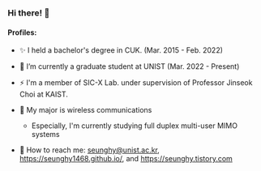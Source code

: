 ### Hi there! 👋

<!--
**seunghy1468/seunghy1468** is a ✨ _special_ ✨ repository because its `README.md` (this file) appears on your GitHub profile.

Here are some ideas to get you started:

- 🔭 I’m currently working on ...
- 🌱 I’m currently learning ...
- 👯 I’m looking to collaborate on ...
- 🤔 I’m looking for help with ...
- 💬 Ask me about ...
- 📫 How to reach me: ...
- 😄 Pronouns: ...
- ⚡ Fun fact: ...
-->
#### Profiles:
* ✨ I held a bachelor's degree in CUK. (Mar. 2015 - Feb. 2022)
* 🔭 I’m currently a graduate student at UNIST (Mar. 2022 - Present)
* ⚡ I'm a member of SIC-X Lab. under supervision of Professor Jinseok Choi at KAIST.
* 🌱 My major is wireless communications
  - Especially, I'm currently studying full duplex multi-user MIMO systems

* 💬 How to reach me: seunghy@unist.ac.kr, https://seunghy1468.github.io/, and https://seunghy.tistory.com

